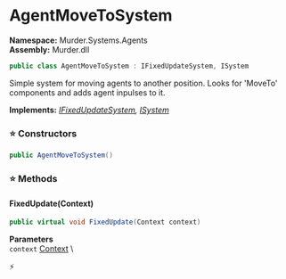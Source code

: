 # AgentMoveToSystem

**Namespace:** Murder.Systems.Agents \
**Assembly:** Murder.dll

```csharp
public class AgentMoveToSystem : IFixedUpdateSystem, ISystem
```

Simple system for moving agents to another position. Looks for 'MoveTo' components and adds agent inpulses to it.

**Implements:** _[IFixedUpdateSystem](/Bang/Systems/IFixedUpdateSystem.html), [ISystem](/Bang/Systems/ISystem.html)_

### ⭐ Constructors
```csharp
public AgentMoveToSystem()
```

### ⭐ Methods
#### FixedUpdate(Context)
```csharp
public virtual void FixedUpdate(Context context)
```

**Parameters** \
`context` [Context](/Bang/Contexts/Context.html) \



⚡